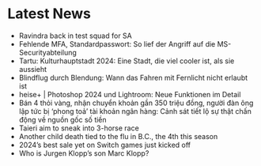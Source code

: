 # Latest News
-  Ravindra back in test squad for SA
-  Fehlende MFA, Standardpasswort: So lief der Angriff auf die MS-Securityabteilung
-  Tartu: Kulturhauptstadt 2024: Eine Stadt, die viel cooler ist, als sie aussieht
-  Blindflug durch Blendung: Wann das Fahren mit Fernlicht nicht erlaubt ist
-  heise+ | Photoshop 2024 und Lightroom: Neue Funktionen im Detail
-  Bán 4 thỏi vàng, nhận chuyển khoản gần 350 triệu đồng, người đàn ông lập tức bị ‘phong toả’ tài khoản ngân hàng: Cảnh sát tiết lộ sự thật chấn động về nguồn gốc số tiền
-  Taieri aim to sneak into 3-horse race
-  Another child death tied to the flu in B.C., the 4th this season
-  2024’s best sale yet on Switch games just kicked off
-  Who is Jurgen Klopp’s son Marc Klopp?
